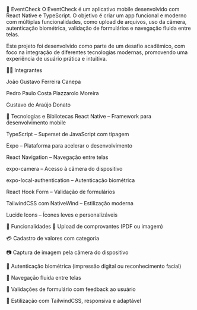 📱 EventCheck
O EventCheck é um aplicativo mobile desenvolvido com React Native e TypeScript. O objetivo é criar um app funcional e moderno com múltiplas funcionalidades, como upload de arquivos, uso da câmera, autenticação biométrica, validação de formulários e navegação fluida entre telas.

Este projeto foi desenvolvido como parte de um desafio acadêmico, com foco na integração de diferentes tecnologias modernas, promovendo uma experiência de usuário prática e intuitiva.

👨‍💻 Integrantes

João Gustavo Ferreira Canepa

Pedro Paulo Costa Piazzarolo Moreira

Gustavo de Araújo Donato

🚀 Tecnologias e Bibliotecas
React Native – Framework para desenvolvimento mobile

TypeScript – Superset de JavaScript com tipagem

Expo – Plataforma para acelerar o desenvolvimento

React Navigation – Navegação entre telas

expo-camera – Acesso à câmera do dispositivo

expo-local-authentication – Autenticação biométrica

React Hook Form – Validação de formulários

TailwindCSS com NativeWind – Estilização moderna

Lucide Icons – Ícones leves e personalizáveis

📲 Funcionalidades
📂 Upload de comprovantes (PDF ou imagem)

💳 Cadastro de valores com categoria

📷 Captura de imagem pela câmera do dispositivo

🔐 Autenticação biométrica (impressão digital ou reconhecimento facial)

🔁 Navegação fluida entre telas

🧪 Validações de formulário com feedback ao usuário

💅 Estilização com TailwindCSS, responsiva e adaptável
